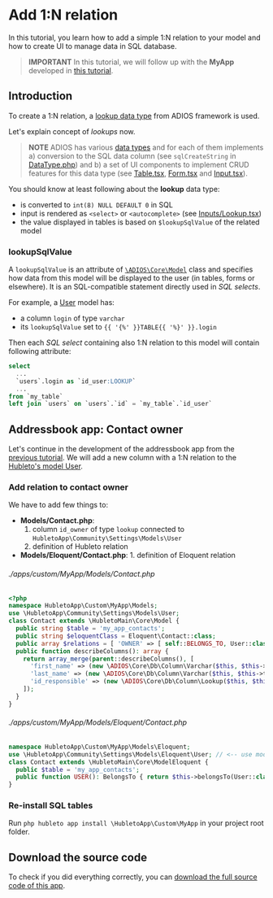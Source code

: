# Add 1:N relation

In this tutorial, you learn how to add a simple 1:N relation to your model and how to create UI to manage data in SQL database.

> **IMPORTANT** In this tutorial, we will follow up with the **MyApp** developed in [this tutorial](add-model-for-contacts).

## Introduction

To create a 1:N relation, a [lookup data type](https://github.com/wai-blue/adios/blob/main/src/Core/Db/DataTypes/DataTypeLookup.php) from ADIOS framework is used.

Let's explain concept of *lookups* now.

> **NOTE** ADIOS has various [data types](https://github.com/wai-blue/adios/tree/main/src/Core/Db/DataTypes) and for each of them implements a) conversion to the SQL data column (see `sqlCreateString` in [DataType.php](https://github.com/wai-blue/adios/blob/main/src/Core/Db/DataType.php)) and b) a set of UI components to implement CRUD features for this data type (see [Table.tsx](https://github.com/wai-blue/adios/blob/main/src/Components/Table.tsx), [Form.tsx](https://github.com/wai-blue/adios/blob/main/src/Components/Form.tsx) and [Input.tsx](https://github.com/wai-blue/adios/blob/main/src/Components/Input.tsx)).

You should know at least following about the **lookup** data type:
  * is converted to `int(8) NULL DEFAULT 0` in SQL
  * input is rendered as `<select>` or `<autocomplete>` (see [Inputs/Lookup.tsx](https://github.com/wai-blue/adios/blob/main/src/Components/Inputs/Lookup.tsx))
  * the value displayed in tables is based on `$lookupSqlValue` of the related model

### lookupSqlValue

A `lookupSqlValue` is an attribute of [`\ADIOS\Core\Model`](https://github.com/wai-blue/adios/blob/main/src/Core/Model.php) class and specifies how data from this model will be displayed to the user (in tables, forms or elsewhere). It is an SQL-compatible statement directly used in *SQL selects*.

For example, a [User](https://github.com/wai-blue/adios/blob/main/src/Models/User.php) model has:

  * a column `login` of type `varchar`
  * its `lookupSqlValue` set to `{{ '{%' }}TABLE{{ '%}' }}.login`

Then each *SQL select* containing also 1:N relation to this model will contain following attribute:

```sql
select
  ...
  `users`.login as `id_user:LOOKUP`
  ...
from `my_table`
left join `users` on `users`.`id` = `my_table`.`id_user`
```

## Addressbook app: Contact owner

Let's continue in the development of the addressbook app from the [previous tutorial](add-model-for-contacts). We will add a new column with a 1:N relation to the [Hubleto's model User](https://github.com/wai-blue/hubleto/blob/main/apps/community/Settings/Models/User.php).

### Add relation to contact owner

We have to add few things to:

  * **Models/Contact.php**:
    1. column `id_owner` of type `lookup` connected to `HubletoApp\Community\Settings\Models\User`
    2. definition of Hubleto relation
  *  **Models/Eloquent/Contact.php**:
    1. definition of Eloquent relation

###### ./apps/custom/MyApp/Models/Contact.php
```php
<?php
namespace HubletoApp\Custom\MyApp\Models;
use \HubletoApp\Community\Settings\Models\User;
class Contact extends \HubletoMain\Core\Model {
  public string $table = 'my_app_contacts';
  public string $eloquentClass = Eloquent\Contact::class;
  public array $relations = [ 'OWNER' => [ self::BELONGS_TO, User::class, 'id_owner', 'id' ] ];
  public function describeColumns(): array {
    return array_merge(parent::describeColumns(), [
      'first_name' => (new \ADIOS\Core\Db\Column\Varchar($this, $this->translate('First name')))->setRequired(),
      'last_name' => (new \ADIOS\Core\Db\Column\Varchar($this, $this->translate('Last name')))->setRequired(),
      'id_responsible' => (new \ADIOS\Core\Db\Column\Lookup($this, $this->translate('Responsible'), User::class)),
    ]);
  }
}
```

###### ./apps/custom/MyApp/Models/Eloquent/Contact.php
```php
namespace HubletoApp\Custom\MyApp\Models\Eloquent;
use \HubletoApp\Community\Settings\Models\Eloquent\User; // <-- use model for users
class Contact extends \HubletoMain\Core\ModelEloquent {
  public $table = 'my_app_contacts';
  public function USER(): BelongsTo { return $this->belongsTo(User::class, 'id_user', 'id'); } // <-- Eloquent relation
}
```

### Re-install SQL tables

Run `php hubleto app install \HubletoApp\Custom\MyApp` in your project root folder.

## Download the source code

To check if you did everything correctly, you can [download the full source code of this app](../downloads/MyApp.zip).
